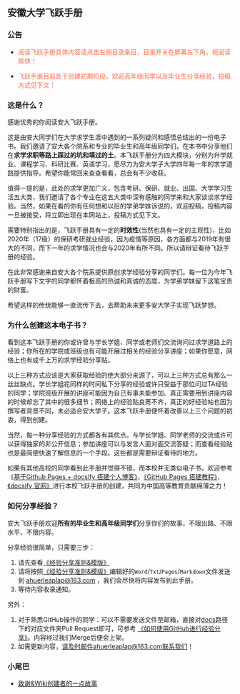 ## 安徽大学飞跃手册

### 公告

* <font color="ff6347">阅读飞跃手册具体内容请点击左侧目录条目，目录开关在屏幕左下角，祝阅读愉快！</font>

* <font color="ff6347">飞跃手册目前处于创建初期阶段，欢迎高年级同学以及毕业生分享经验，投稿方式见下文！</font>

### 这是什么？

感谢优秀的你阅读安大飞跃手册。

这是由安大同学们在大学求学生涯中遇到的一系列疑问和感悟总结出的一份电子书。我们邀请了安大各个院系和专业的毕业生和高年级同学们，在本书中分享他们在**求学求职等路上踩过的坑和填过的土**。本飞跃手册分为四大模块，分别为升学就业、课程学习、科研比赛、英语学习，愿尽力为安大学子大学四年每一年的求学道路提供指导。希望你能常回来查查看看，总会有不少收获。

值得一提的是，此处的求学更加广义，包含考研、保研、就业、出国、大学学习生活五大类，我们邀请了各个专业在这五大类中深有感触的同学来和大家谈谈求学经验。当然，如果在看的你有任何想和以后的学弟学妹诉说的，欢迎投稿，投稿内容一旦被接受，将立即出现在本网站上，投稿方式见下文。

需要特别指出的是，飞跃手册具有一定的**时效性**(当然也具有一定的主观性)，比如2020年（17级）的保研考研就业经验，因为疫情等原因，各方面都与2019年有很大的不同，而下一年的求学情况也会与2020年有所不同。所以请辩证看待飞跃手册的经验。

在此非常感谢来自安大各个院系提供原创求学经验分享的同学们。每一位为今年飞跃手册写下文字的同学都怀着极高的热诚和真诚的态度，为学弟学妹留下这笔宝贵的财富。

希望这样的传统能够一直流传下去，去帮助未来更多安大学子实现飞跃梦想。

### 为什么创建这本电子书？

看到这本飞跃手册的你或许曾与学长学姐、同学或老师们交流询问过求学道路上的经验；你所在的学院或班级也有可能开展过相关的经验分享讲座；如果你愿意，网络上也有成千上万的求学经验分享贴。

以上三种方式应该是大家获取经验的绝大部分来源了，可以上三种方式总有那么一丝丝缺点。学长学姐花同样的时间私下分享的经验或许只受益于那位问过TA经验的同学；学院班级开展的讲座可能因为自己有事未能参加、真正需要用到讲座内容的时候却忘了其中的很多细节；网络上的经验贴良莠不齐，真正的好经验帖也因为撰写者背景不同，未必适合安大学子。这本飞跃手册便怀着改善以上三个问题的初衷，得到创建。

当然，每一种分享经验的方式都各有其优点。与学长学姐、同学老师的交流或许可以获得独家的非公开信息；参加讲座可以与发言人面对面交流答疑；而查看经验贴也是最简便快速了解信息的一个手段。这些都是需要辩证看待的地方。

如果有其他高校的同学看到此手册并觉得不错，而本校并无类似电子书，欢迎参考《[基于Github Pages + docsify 搭建个人博客》](https://zhuanlan.zhihu.com/p/101126727)、[《GitHub Pages 搭建教程》](https://sspai.com/post/54608)、[《docsify 官网》](https://docsify.js.org/#/)进行本校飞跃手册的创建，共同为中国高等教育贡献绵薄之力！

### 如何分享经验？

安大飞跃手册欢迎**所有的毕业生和高年级同学们**分享你们的故事，不限出路、不限水平、不限内容。

分享经验很简单，只需要三步：
1. 请先查看[《经验分享准则&模版》](经验分享准则&模板.md)
2. 请将按照[《经验分享准则&模版》](经验分享准则&模板.md)编辑好的`Word`/`Txt`/`Pages`/`Markdown`文件发送到 ahuerleaplap@163.com ，我们会尽快将内容发布到此手册。
3. 等待内容收录通知。

另外：
1. 对于熟悉GitHub操作的同学：可以不需要发送文件至邮箱，直接对[docs](https://github.com/AHUer-LeapLap/Impart-Inherit/tree/main/docs)路径下的对应文件夹Pull Request即可，可参考 [《如何使用GitHub进行经验分享》](如何使用GitHub进行经验分享.md)。内容经过我们Merge后便会上架。
2. 如需更新内容，请及时邮件ahuerleaplap@163.com联系我们！

### 小尾巴

* [致谢&Wiki创建者的一点故事](致谢&Wiki创建者的一点故事.md)
